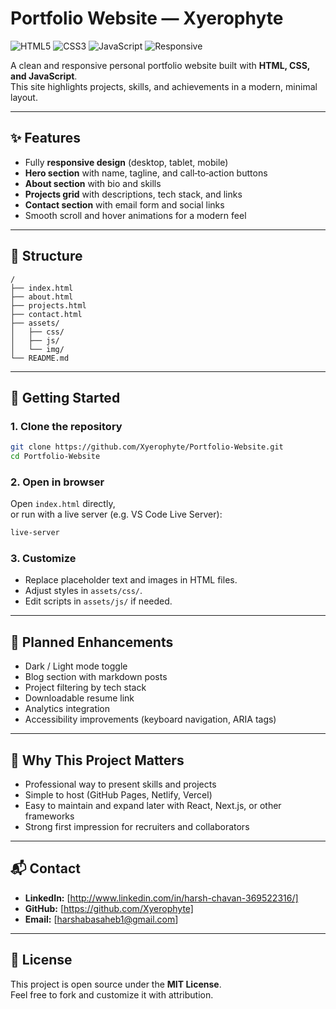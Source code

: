 # Portfolio Website — Xyerophyte

![HTML5](https://img.shields.io/badge/HTML5-orange?logo=html5&logoColor=white)
![CSS3](https://img.shields.io/badge/CSS3-blue?logo=css3&logoColor=white)
![JavaScript](https://img.shields.io/badge/JavaScript-yellow?logo=javascript&logoColor=black)
![Responsive](https://img.shields.io/badge/Responsive-Yes-brightgreen)

A clean and responsive personal portfolio website built with **HTML, CSS, and JavaScript**.  
This site highlights projects, skills, and achievements in a modern, minimal layout.

---

## ✨ Features

- Fully **responsive design** (desktop, tablet, mobile)
- **Hero section** with name, tagline, and call‑to‑action buttons
- **About section** with bio and skills
- **Projects grid** with descriptions, tech stack, and links
- **Contact section** with email form and social links
- Smooth scroll and hover animations for a modern feel

---

## 📁 Structure

```plaintext
/
├── index.html
├── about.html
├── projects.html
├── contact.html
├── assets/
│   ├── css/
│   ├── js/
│   └── img/
└── README.md
```

---

## 🚀 Getting Started

### 1. Clone the repository
```bash
git clone https://github.com/Xyerophyte/Portfolio-Website.git
cd Portfolio-Website
```

### 2. Open in browser
Open `index.html` directly,  
or run with a live server (e.g. VS Code Live Server):

```bash
live-server
```

### 3. Customize
- Replace placeholder text and images in HTML files.
- Adjust styles in `assets/css/`.
- Edit scripts in `assets/js/` if needed.

---

## 🌟 Planned Enhancements

- Dark / Light mode toggle
- Blog section with markdown posts
- Project filtering by tech stack
- Downloadable resume link
- Analytics integration
- Accessibility improvements (keyboard navigation, ARIA tags)

---

## 🧠 Why This Project Matters

- Professional way to present skills and projects
- Simple to host (GitHub Pages, Netlify, Vercel)
- Easy to maintain and expand later with React, Next.js, or other frameworks
- Strong first impression for recruiters and collaborators

---

## 📬 Contact

- **LinkedIn:** [http://www.linkedin.com/in/harsh-chavan-369522316/]
- **GitHub:** [https://github.com/Xyerophyte]
- **Email:** [harshabasaheb1@gmail.com]

---

## 📝 License

This project is open source under the **MIT License**.  
Feel free to fork and customize it with attribution.

